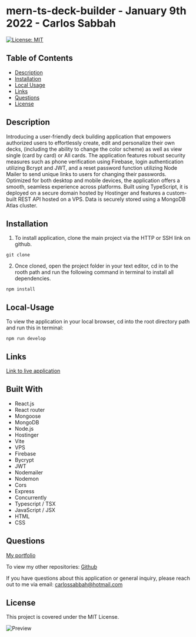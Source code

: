 # mern-ts-deck-builder - January 9th 2022 - Carlos Sabbah

[![License: MIT](https://img.shields.io/badge/License-MIT-yellow.svg)](https://opensource.org/licenses/MIT)

## Table of Contents

- [Description](#Description)
- [Installation](#Installation)
- [Local Usage](#Local-Usage)
- [Links](#Links)
- [Questions](#Questions)
- [License](#License)

##

## Description

Introducing a user-friendly deck building application that empowers authorized users to effortlessly create, edit and personalize their own decks, (including the ability to change the color scheme) as well as view single (card by card) or All cards. The application features robust security measures such as phone verification using Firebase, login authentication utilizing Bcrypt and JWT, and a reset password function utilizing Node Mailer to send unique links to users for changing their passwords. Optimized for both desktop and mobile devices, the application offers a smooth, seamless experience across platforms. Built using TypeScript, it is deployed on a secure domain hosted by Hostinger and features a custom-built REST API hosted on a VPS. Data is securely stored using a MongoDB Atlas cluster.

## Installation

1. To install application, clone the main project via the HTTP or SSH link on github.

```
git clone
```

2. Once cloned, open the project folder in your text editor, cd in to the rooth path and run the following command in terminal to install all dependencies.

```
npm install
```

## Local-Usage

To view the application in your local browser, cd into the root directory path and run this in terminal:

```
npm run develop
```

## Links

[Link to live application](https://csflashdeckcards.com/)

## Built With

- React.js
- React router
- Mongoose
- MongoDB
- Node.js
- Hostinger
- Vite
- VPS
- Firebase
- Bycrypt
- JWT
- Nodemailer
- Nodemon
- Cors
- Express
- Concurrently
- Typescript / TSX
- JavaScript / JSX
- HTML
- CSS

## Questions

[My portfolio](https://csabbah.github.io/Carlos-Sabbah-portfolio/)

To view my other repositories:
[Github](https://github.com/csabbah)

If you have questions about this application or general inquiry, please reach out to me via email: carlossabbah@hotmail.com

## License

This project is covered under the MIT License.

![Preview](https://user-images.githubusercontent.com/91699101/214745635-01100aa6-098b-43d3-bc87-3dc607cd0663.png)


